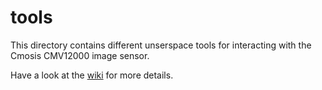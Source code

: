 # tools
This directory contains different unserspace tools for interacting with the Cmosis CMV12000 image sensor.

Have a look at the [wiki](https://wiki.apertus.org/index.php/AXIOM_Beta/Manual) for more details.
